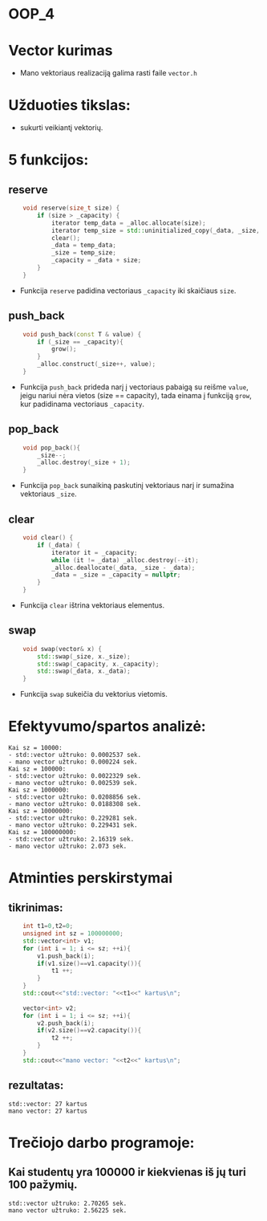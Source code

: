 # OOP_4

# Vector kurimas
- Mano vektoriaus realizaciją galima rasti faile `vector.h`

# Užduoties tikslas:
- sukurti veikiantį vektorių.

# 5 funkcijos:

## reserve

```c++
    void reserve(size_t size) {
        if (size > _capacity) {
            iterator temp_data = _alloc.allocate(size);
            iterator temp_size = std::uninitialized_copy(_data, _size, temp_data);
            clear();
            _data = temp_data;
            _size = temp_size;
            _capacity = _data + size;
        }
    }
```
- Funkcija `reserve` padidina vectoriaus `_capacity` iki skaičiaus `size`.

## push_back

```c++
	void push_back(const T & value) {
		if (_size == _capacity){
            grow();
        }
        _alloc.construct(_size++, value);
	}
```
- Funkcija `push_back` prideda narį į vectoriaus pabaigą su reišme `value`, jeigu nariui nėra vietos (size == capacity), tada einama į funkciją `grow`, kur padidinama vectoriaus `_capacity`.

## pop_back

```c++
    void pop_back(){
        _size--;
        _alloc.destroy(_size + 1);
    }
```
- Funkcija `pop_back` sunaikiną paskutinį vektoriaus narį ir sumažina vektoriaus `_size`.

## clear

```c++
	void clear() {
		if (_data) {
			iterator it = _capacity;
			while (it != _data) _alloc.destroy(--it);
			_alloc.deallocate(_data, _size - _data);
			_data = _size = _capacity = nullptr;
		}
	}
```
- Funkcija `clear` ištrina vektoriaus elementus.

## swap

```c++
    void swap(vector& x) {
        std::swap(_size, x._size);
        std::swap(_capacity, x._capacity);
        std::swap(_data, x._data);
    }
```
- Funkcija `swap` sukeičia du vektorius vietomis.

# Efektyvumo/spartos analizė:

```shell
Kai sz = 10000:
- std::vector užtruko: 0.0002537 sek.
- mano vector užtruko: 0.000224 sek.
Kai sz = 100000:
- std::vector užtruko: 0.0022329 sek.
- mano vector užtruko: 0.002539 sek.
Kai sz = 1000000:
- std::vector užtruko: 0.0208856 sek.
- mano vector užtruko: 0.0188308 sek.
Kai sz = 10000000:
- std::vector užtruko: 0.229281 sek.
- mano vector užtruko: 0.229431 sek.
Kai sz = 100000000:
- std::vector užtruko: 2.16319 sek.
- mano vector užtruko: 2.073 sek.
```
# Atminties perskirstymai
## tikrinimas:
```c++
	int t1=0,t2=0;
	unsigned int sz = 100000000;
	std::vector<int> v1;
	for (int i = 1; i <= sz; ++i){
		v1.push_back(i);
		if(v1.size()==v1.capacity()){
			t1 ++;
		}
	}
	std::cout<<"std::vector: "<<t1<<" kartus\n";
	
	vector<int> v2;
	for (int i = 1; i <= sz; ++i){
		v2.push_back(i);
		if(v2.size()==v2.capacity()){
			t2 ++;
		}
	}
	std::cout<<"mano vector: "<<t2<<" kartus\n";
```
## rezultatas:
```shell
std::vector: 27 kartus
mano vector: 27 kartus
```
# Trečiojo darbo programoje:
## Kai studentų yra 100000 ir kiekvienas iš jų turi 100 pažymių.
```shell
std::vector užtruko: 2.70265 sek.
mano vector užtruko: 2.56225 sek.
```


